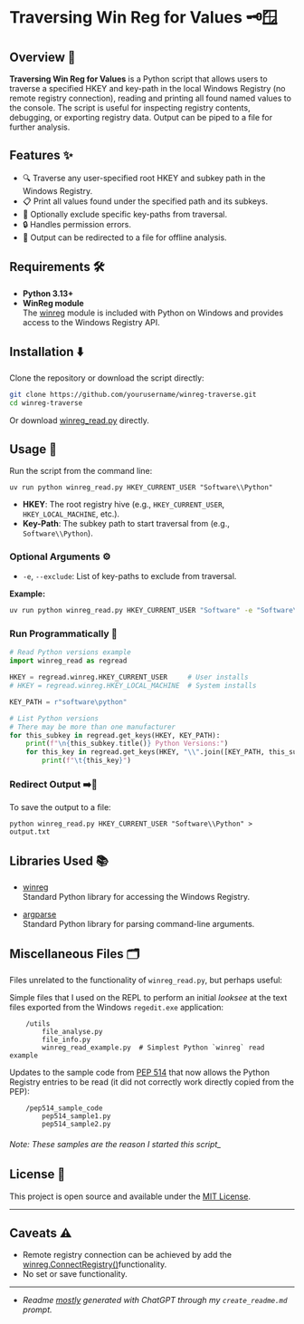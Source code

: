 # Traversing Win Reg for Values 🗝️🪟

## Overview 📖

**Traversing Win Reg for Values** is a Python script that allows users to traverse a specified HKEY and key-path in the local Windows Registry (no remote registry connection), reading and printing all found named values to the console. The script is useful for inspecting registry contents, debugging, or exporting registry data. Output can be piped to a file for further analysis.

## Features ✨

- 🔍 Traverse any user-specified root HKEY and subkey path in the Windows Registry.
- 📋 Print all values found under the specified path and its subkeys.
- 🚫 Optionally exclude specific key-paths from traversal.
- 🔒 Handles permission errors.
- 💾 Output can be redirected to a file for offline analysis.

## Requirements 🛠️

- **Python 3.13+**  
- **WinReg module**  
  The [winreg](https://docs.python.org/3/library/winreg.html) module is included with Python on Windows and provides access to the Windows Registry API.

## Installation ⬇️

Clone the repository or download the script directly:

```sh
git clone https://github.com/yourusername/winreg-traverse.git
cd winreg-traverse
```

Or download [winreg_read.py](winreg_read.py) directly.

## Usage 🏃

Run the script from the command line:

```pwsh
uv run python winreg_read.py HKEY_CURRENT_USER "Software\\Python"
```

- **HKEY**: The root registry hive (e.g., `HKEY_CURRENT_USER`, `HKEY_LOCAL_MACHINE`, etc.).
- **Key-Path**: The subkey path to start traversal from (e.g., `Software\\Python`).

### Optional Arguments ⚙️

- `-e`, `--exclude`: List of key-paths to exclude from traversal.

**Example:**

```sh
uv run python winreg_read.py HKEY_CURRENT_USER "Software" -e "Software\Wow6432Node"
```

### Run Programmatically 🐍

```python
# Read Python versions example
import winreg_read as regread

HKEY = regread.winreg.HKEY_CURRENT_USER     # User installs
# HKEY = regread.winreg.HKEY_LOCAL_MACHINE  # System installs

KEY_PATH = r"software\python"

# List Python versions
# There may be more than one manufacturer
for this_subkey in regread.get_keys(HKEY, KEY_PATH):
    print(f"\n{this_subkey.title()} Python Versions:")
    for this_key in regread.get_keys(HKEY, "\\".join([KEY_PATH, this_subkey])):
        print(f"\t{this_key}")
```

### Redirect Output ➡️📄

To save the output to a file:

```pwsh
python winreg_read.py HKEY_CURRENT_USER "Software\\Python" > output.txt
```

## Libraries Used 📚

- [winreg](https://docs.python.org/3/library/winreg.html)  
  Standard Python library for accessing the Windows Registry.

- [argparse](https://docs.python.org/3/library/argparse.html)  
  Standard Python library for parsing command-line arguments.

## Miscellaneous Files 🗂️

Files unrelated to the functionality of `winreg_read.py`, but perhaps useful:

Simple files that I used on the REPL to perform an initial _looksee_ at the text files exported from the Windows `regedit.exe` application:

```text
    /utils
        file_analyse.py
        file_info.py
        winreg_read_example.py  # Simplest Python `winreg` read example
```

Updates to the sample code from [PEP 514](https://peps.python.org/pep-0514/) that now allows the Python Registry entries to be read (it did not correctly work directly copied from the PEP):

```text
    /pep514_sample_code
        pep514_sample1.py
        pep514_sample2.py
```

###### Note: _These samples are the reason I started this script__

## License 📝

This project is open source and available under the [MIT License](https://opensource.org/licenses/MIT).

---

## Caveats ⚠️

- Remote registry connection can be achieved by add the [winreg.ConnectRegistry()](https://docs.python.org/3/library/winreg.html#winreg.ConnectRegistry)functionality.
- No set or save functionality.

---

- _Readme <ins>mostly</ins> generated with ChatGPT through my `create_readme.md` prompt._
